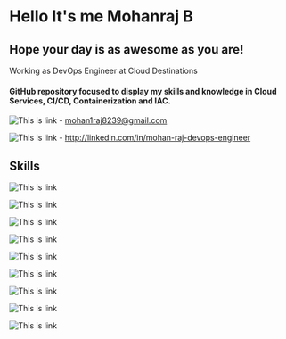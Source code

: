# Hello It's me Mohanraj B
## Hope your day is as awesome as you are!
Working as DevOps Engineer at Cloud Destinations
#### GitHub repository focused to display my skills and knowledge in Cloud Services, CI/CD, Containerization and IAC.
![This is link](https://img.shields.io/badge/Gmail-D14836?style=for-the-badge&logo=gmail&logoColor=white) - mohan1raj8239@gmail.com

![This is link](https://img.shields.io/badge/LinkedIn-0077B5?style=for-the-badge&logo=linkedin&logoColor=white) - http://linkedin.com/in/mohan-raj-devops-engineer


## Skills
![This is link](https://img.shields.io/badge/Google_Cloud-4285F4?style=for-the-badge&logo=google-cloud&logoColor=white)

![This is link](https://img.shields.io/badge/Amazon_AWS-FF9900?style=for-the-badge&logo=amazonaws&logoColor=white)

![This is link](https://img.shields.io/badge/PostgreSQL-316192?style=for-the-badge&logo=postgresql&logoColor=white)

![This is link](https://img.shields.io/badge/MongoDB-4EA94B?style=for-the-badge&logo=mongodb&logoColor=white)

![This is link](https://img.shields.io/badge/Azure_DevOps-0078D7?style=for-the-badge&logo=azure-devops&logoColor=white)

![This is link](https://img.shields.io/badge/Jenkins-D24939?style=for-the-badge&logo=Jenkins&logoColor=white)

![This is link](https://img.shields.io/badge/Linux-FCC624?style=for-the-badge&logo=linux&logoColor=black)

![This is link](https://img.shields.io/badge/Ubuntu-E95420?style=for-the-badge&logo=ubuntu&logoColor=white)

![This is link](https://img.shields.io/badge/Kibana-005571?style=for-the-badge&logo=Kibana&logoColor=white)


